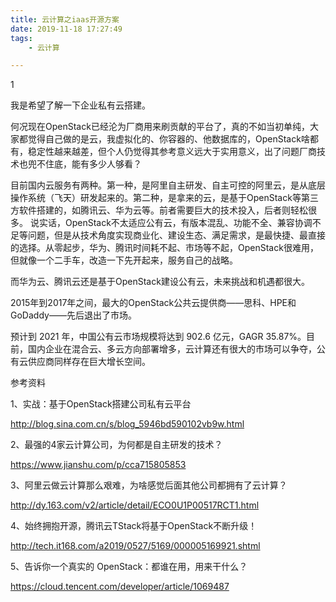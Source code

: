 ```yaml
---
title: 云计算之iaas开源方案
date: 2019-11-18 17:27:49
tags:
	- 云计算

---
```


1

我是希望了解一下企业私有云搭建。

何况现在OpenStack已经沦为厂商用来刷贡献的平台了，真的不如当初单纯，大家都觉得自己做的是云，我虚拟化的、你容器的、他数据库的，OpenStack啥都有，稳定性越来越差，但个人仍觉得其参考意义远大于实用意义，出了问题厂商技术也兜不住底，能有多少人够看？



目前国内云服务有两种。第一种，是阿里自主研发、自主可控的阿里云，是从底层操作系统（飞天）研发起来的。第二种，是拿来的云，是基于OpenStack等第三方软件搭建的，如腾讯云、华为云等。前者需要巨大的技术投入，后者则轻松很多。
说实话，OpenStack不太适应公有云，有版本混乱、功能不全、兼容协调不足等问题，但是从技术角度实现商业化、建设生态、满足需求，是最快捷、最直接的选择。从零起步，华为、腾讯时间耗不起、市场等不起，OpenStack很难用，但就像一个二手车，改造一下先开起来，服务自己的战略。

而华为云、腾讯云还是基于OpenStack建设公有云，未来挑战和机遇都很大。

2015年到2017年之间，最大的OpenStack公共云提供商——思科、HPE和GoDaddy——先后退出了市场。



预计到 2021 年，中国公有云市场规模将达到 902.6 亿元，GAGR 35.87%。目前，国内企业在混合云、多云方向部署增多，云计算还有很大的市场可以争夺，公有云供应商同样存在巨大增长空间。



参考资料

1、实战：基于OpenStack搭建公司私有云平台

http://blog.sina.com.cn/s/blog_5946bd590102vb9w.html

2、最强的4家云计算公司，为何都是自主研发的技术？

https://www.jianshu.com/p/cca715805853

3、阿里云做云计算那么艰难，为啥感觉后面其他公司都拥有了云计算？

http://dy.163.com/v2/article/detail/ECO0U1P00517RCT1.html

4、始终拥抱开源，腾讯云TStack将基于OpenStack不断升级！

http://tech.it168.com/a2019/0527/5169/000005169921.shtml

5、告诉你一个真实的 OpenStack：都谁在用，用来干什么？

https://cloud.tencent.com/developer/article/1069487
